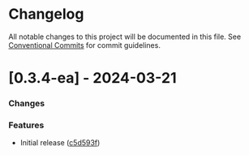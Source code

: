 # Changelog

All notable changes to this project will be documented in this file.
See [Conventional Commits](https://conventionalcommits.org) for commit guidelines.

# [0.3.4-ea] - 2024-03-21


### Changes

### Features
* Initial release ([c5d593f](https://github.com/heroku/heroku-applink-nodejs/commit/c5d593fa3c0f37607239e3ded7c2c24d7354383c))

